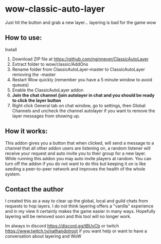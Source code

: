 # wow-classic-auto-layer
Just hit the button and grab a new layer... layering is bad for the game wow

## How to use:

Install
1. Download ZIP file at https://github.com/nginnever/ClassicAutoLayer
2. Extract folder to wow/classic/AddOns
3. Rename folder from ClassicAutoLayer-master to ClassicAutoLayer removing the -master
4. Restart Wow quickly (remember you have a 5 minute window to avoid queues)
5. Enable the ClassicAutoLayer addon
6. **Join the chat channel /join autolayer in chat and you should be ready to click the layer button**
7. Right click General tab on chat window, go to settings, then Global Channels and uncheck the channel autolayer if you want to remove the layer messages from showing up.

## How it works:

This addon gives you a button that when clicked, will send a message to a channel that all other addon users are listening on, a random listener will receive your request and auto invite you to their group for a new layer. While running this addon you may auto invite players at random. You can turn off the addon if you do not want to do this but keeping it on is like seeding a peer-to-peer network and improves the health of the whole system. 

## Contact the author

I created this as a way to clear up the global, local and guild chats from requests to hop layers. I do not think layering offers a "vanilla" experience and in my view it certainly makes the game easier in many ways. Hopefully layering will be removed soon and this tool will no longer work.

Im always in discord https://discord.gg/tBUvCb or twitch https://www.twitch.tv/nathandotroot if you want help or want to have a conversation about layering and WoW

